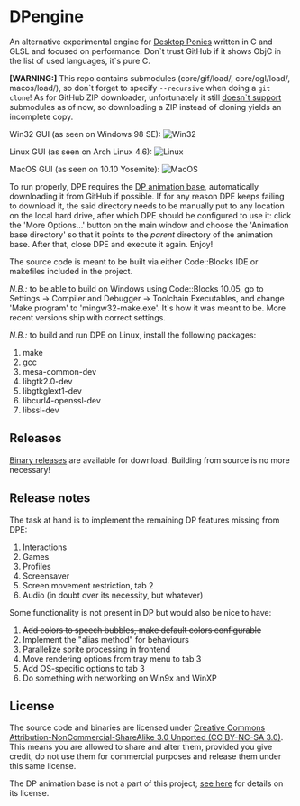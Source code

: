 # DPengine

An alternative experimental engine for
[Desktop Ponies](https://github.com/RoosterDragon/Desktop-Ponies)
written in C and GLSL and focused on performance. Don\`t trust GitHub if it
shows ObjC in the list of used languages, it\`s pure C.

**[WARNING:]** This repo contains submodules (core/gif/load/, core/ogl/load/,
macos/load/), so don\`t forget to specify `--recursive` when doing a
`git clone`! As for GitHub ZIP downloader, unfortunately it still
[doesn\`t support](https://stackoverflow.com/q/12936014) submodules as of now,
so downloading a ZIP instead of cloning yields an incomplete copy.

Win32 GUI (as seen on Windows 98 SE):
![Win32](https://www.ponychan.net/fan/src/1466830858097.png)

Linux GUI (as seen on Arch Linux 4.6):
![Linux](https://www.ponychan.net/fan/src/1466929218785.png)

MacOS GUI (as seen on 10.10 Yosemite):
![MacOS](https://www.ponychan.net/fan/src/1470521199962.png)

To run properly, DPE requires the
[DP animation base](https://github.com/RoosterDragon/Desktop-Ponies/tree/master/Content),
automatically downloading it from GitHub if possible. If for any reason DPE
keeps failing to download it, the said directory needs to be manually put to
any location on the local hard drive, after which DPE should be configured to
use it: click the 'More Options...' button on the main window and choose the
'Animation base directory' so that it points to the *parent* directory of the
animation base. After that, close DPE and execute it again. Enjoy!

The source code is meant to be built via either Code::Blocks IDE or makefiles
included in the project.

*N.B.:* to be able to build on Windows using Code::Blocks 10.05, go to
Settings → Compiler and Debugger → Toolchain Executables, and change
'Make program' to 'mingw32-make.exe'. It`s how it was meant to be.
More recent versions ship with correct settings.

*N.B.:* to build and run DPE on Linux, install the following packages:

1. make
1. gcc
1. mesa-common-dev
1. libgtk2.0-dev
1. libgtkglext1-dev
1. libcurl4-openssl-dev
1. libssl-dev

## Releases

[Binary releases](https://github.com/hidefromkgb/DPengine/releases)
are available for download. Building from source is no more necessary!

## Release notes

The task at hand is to implement the remaining DP features missing from DPE:

1. Interactions
1. Games
1. Profiles
1. Screensaver
1. Screen movement restriction, tab 2
1. Audio (in doubt over its necessity, but whatever)

Some functionality is not present in DP but would also be nice to have:

1. ~~Add colors to speech bubbles, make default colors configurable~~
1. Implement the "alias method" for behaviours
1. Parallelize sprite processing in frontend
1. Move rendering options from tray menu to tab 3
1. Add OS-specific options to tab 3
1. Do something with networking on Win9x and WinXP

## License

The source code and binaries are licensed under
[Creative Commons Attribution-NonCommercial-ShareAlike 3.0 Unported (CC BY-NC-SA 3.0)](http://creativecommons.org/licenses/by-nc-sa/3.0/).
This means you are allowed to share and alter them, provided you give credit,
do not use them for commercial purposes and release them under this same
license.

The DP animation base is not a part of this project;
[see here](https://github.com/RoosterDragon/Desktop-Ponies#license)
for details on its license.
